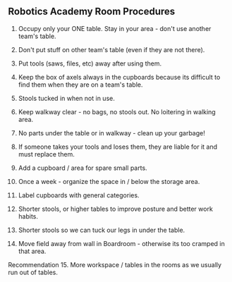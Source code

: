 ## Robotics Academy Room Procedures

1. Occupy only your ONE table. Stay in your area - don't use another team's table. 

2. Don't put stuff on other team's table (even if they are not there).

3. Put tools (saws, files, etc) away after using them.

4. Keep the box of axels always in the cupboards because its difficult to find them when they are on a team's table.

5. Stools tucked in when not in use.

6. Keep walkway clear - no bags, no stools out. No loitering in walking area. 

7. No parts under the table or in walkway - clean up your garbage!

8. If someone takes your tools and loses them, they are liable for it and must replace them.

9. Add a cupboard / area for spare small parts.

10. Once a week - organize the space in / below the storage area.

11. Label cupboards with general categories.

12. Shorter stools, or higher tables to improve posture and better work habits.

13. Shorter stools so we can tuck our legs in under the table.

14. Move field away from wall in Boardroom - otherwise its too cramped in that area.

Recommendation 15. More workspace / tables in the rooms as we usually run out of tables.
